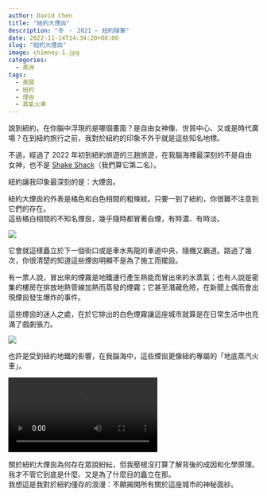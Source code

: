 ```yaml
---
author: David Chen
title: "紐約大煙囪"
description: "冬 ・ 2021 — 紐約隨筆"
date: 2022-11-14T14:34:20+08:00
slug: "紐約大煙囪"
image: chimney-1.jpg
categories:
  - 美洲
tags:
  - 美國
  - 紐約
  - 煙囪
  - 蒸氣火車
---
```

說到紐約，在你腦中浮現的是哪個畫面？是自由女神像、世貿中心、又或是時代廣場？在到紐約旅行之前，我對於紐約的印象不外乎就是這些知名地標。

不過，經過了 2022 年初到紐約旅遊的三趟旅遊，在我腦海裡最深刻的不是自由女神，也不是 [Shake Shack](https://xdavidchen.com/zh-tw/p/shake-shack-nyc/)（我們算它第二名）。

紐約讓我印象最深刻的是：大煙囪。

紐約大煙囪的外表是橘色和白色相間的粗條紋。只要一到了紐約，你很難不注意到它們的存在。\
這些橘白相間的不知名煙囪，幾乎隨時都冒著白煙，有時濃、有時淡。

![](chimney-2.jpg)

它會就這樣矗立於下一個街口或是車水馬龍的車道中央，隨機又霸道。路過了幾次，你很清楚的知道這些煙囪明顯不是為了施工而擺設。

有一票人說，冒出來的煙霧是地鐵運行產生熱能而冒出來的水蒸氣；也有人說是密集的樓房在排放地熱管線加熱而蒸發的煙霧；它甚至潛藏危險，在新聞上偶而會出現煙囪發生爆炸的事件。

這些煙囪的迷人之處，在於它排出的白色煙霧讓這座城市就算是在日常生活中也充滿了戲劇張力。

![](chimney-3.jpg)

也許是受到紐約地鐵的影響，在我腦海中，這些煙囪更像紐約專屬的「地底蒸汽火車」。

<div class = "video-wrapper">
  <video autoplay="autoplay" loop src="new_york_chimney.mp4"></video>
</div>

關於紐約大煙囪為何存在眾說紛紜，但我壓根沒打算了解背後的成因和化學原理。我才不管它到底是什麼、又是為了什麼目的矗立在那。\
我想這是我對於紐約僅存的浪漫：不願揭開所有關於這座城市的神秘面紗。